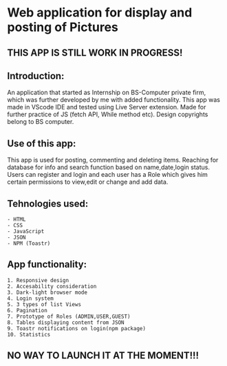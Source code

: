 # Web application for display and posting of Pictures

## THIS APP IS STILL WORK IN PROGRESS!

## Introduction:
An application that started as Internship on BS-Computer private firm, which was further developed by me with added functionality.
This app was made in VScode IDE and tested using Live Server extension. Made for further practice of JS (fetch API, While method etc).
Design copyrights belong to BS computer.

## Use of this app:
This app is used for posting, commenting and deleting items. Reaching for database for info and search function based on name,date,login status. Users can register and login and each user has a Role which gives him certain permissions to view,edit or change and add data.

## Tehnologies used:
    - HTML
    - CSS
    - JavaScript
    - JSON
    - NPM (Toastr)

## App functionality:
    1. Responsive design
    2. Accesability consideration
    3. Dark-light browser mode
    4. Login system
    5. 3 types of list Views
    6. Pagination
    7. Prototype of Roles (ADMIN,USER,GUEST)
    8. Tables displaying content from JSON
    9. Toastr notifications on login(npm package)
    10. Statistics

## NO WAY TO LAUNCH IT AT THE MOMENT!!!
